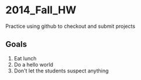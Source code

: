 2014_Fall_HW
============

Practice using github to checkout and submit projects

Goals
-----

1. Eat lunch
5. Do a hello world
3. Don't let the students suspect anything